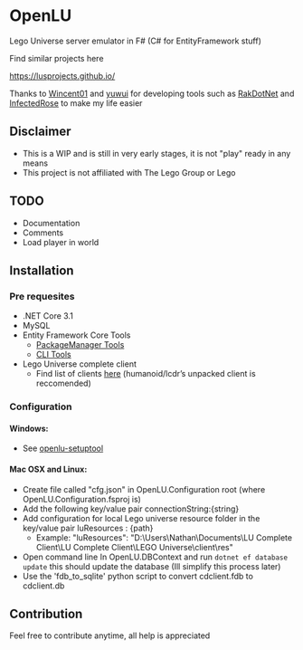 


# OpenLU

Lego Universe server emulator in F# (C# for EntityFramework stuff)

Find similar projects here

https://lusprojects.github.io/

Thanks to [Wincent01](https://github.com/Wincent01)  and [yuwui](https://github.com/yuwui) for developing tools such as [RakDotNet](https://github.com/yuwui/RakDotNet) and [InfectedRose](https://github.com/Wincent01/InfectedRose) to make my life easier


## Disclaimer  
* This is a WIP and is still in very early stages, it is not "play" ready in any means    
* This project is not affiliated with The Lego Group or Lego

## TODO
* Documentation
* Comments
* Load player in world

## Installation

### Pre requesites
* .NET Core 3.1
* MySQL
* Entity Framework Core Tools
   * [PackageManager Tools](https://docs.microsoft.com/en-us/ef/core/miscellaneous/cli/powershell)
   * [CLI Tools](https://docs.microsoft.com/en-us/ef/core/miscellaneous/cli/dotnet)
* Lego Universe complete client 
  * Find list of clients [here](https://docs.google.com/document/d/1XmHXWuUQqzUIOcv6SVVjaNBm4bFg9lnW4Pk1pllimEg/edit) (humanoid/lcdr’s unpacked client is reccomended)

### Configuration
#### Windows:
* See [openlu-setuptool](https://github.com/MashedTatoes/openlu-setuptool)

#### Mac OSX and Linux:

* Create file called "cfg.json" in OpenLU.Configuration root (where OpenLU.Configuration.fsproj is)
* Add the following key/value pair connectionString:{string}
* Add configuration for local Lego universe resource folder in the key/value pair luResources : {path}
    * Example: "luResources": "D:\\Users\\Nathan\\Documents\\LU Complete Client\\LU Complete Client\\LEGO Universe\\client\\res"
* Open command line In OpenLU.DBContext and run `dotnet ef database update` this should update the database (Ill simplify this process later)
* Use the 'fdb_to_sqlite' python script to convert cdclient.fdb to cdclient.db


## Contribution
Feel free to contribute anytime, all help is appreciated
